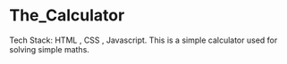 # The_Calculator
Tech Stack: HTML , CSS , Javascript. This is a simple calculator used for solving simple maths.
